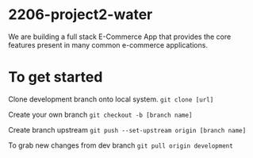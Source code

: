 # 2206-project2-water

We are building a full stack E-Commerce App that provides the core features present in
many common e-commerce applications. 

# To get started

Clone development branch onto local system.
``git clone [url]``

Create your own branch
``git checkout -b [branch name]``

Create branch upstream
``git push --set-upstream origin [branch name]``

To grab new changes from dev branch
``git pull origin development``

